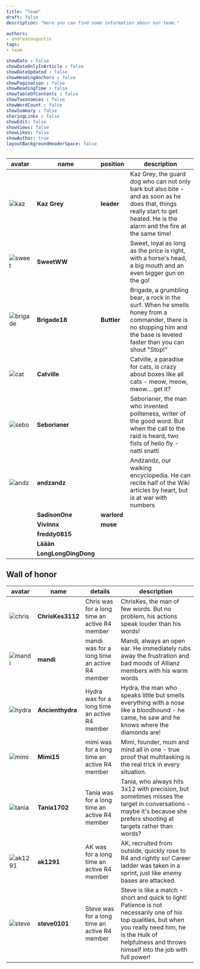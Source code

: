 ```yaml
---
title: "Team"
draft: false
description: "Here you can find some information abour our team."

authors:
- andreasaugustin
tags:
- team

showDate : false
showDateOnlyInArticle : false
showDateUpdated : false
showHeadingAnchors : false
showPagination : false
showReadingTime : false
showTableOfContents : false
showTaxonomies : false
showWordCount : false
showSummary : false
sharingLinks : false
showEdit: false
showViews: false
showLikes: false
showAuthor: true
layoutBackgroundHeaderSpace: false
---
```


| **avatar** | **name** | **position** | **description** |
| ---------- | -------- | ------------ | ---------------- |
| ![kaz](img/kaz.png) | **Kaz Grey**| **leader** | Kaz Grey, the guard dog who can not only bark but also bite - and as soon as he does that, things really start to get heated. He is the alarm and the fire at the same time! |
| ![sweet](img/sweetWW.png) | **SweetWW** | | Sweet, loyal as long as the price is right, with a horse's head, a big mouth and an even bigger gun on the go! |
| ![brigade](img/brigade18.png) | **Brigade18** | **Buttler** | Brigade, a grumbling bear, a rock in the surf. When he smells honey from a commander, there is no stopping him and the base is leveled faster than you can shout "Stop!" |
| ![cat](img/cat.png) | **Catville** | | Catville, a paradise for cats, is crazy about boxes like all cats - meow, meow, meow....get it? |
| ![sebo](img/sebo.png) | **Seborianer** | | Seborianer, the man who invented politeness, writer of the good word. But when the call to the raid is heard, two fists of hello fly - natti snatti |
| ![andz](img/andz.jpg) | **andzandz** | | Andzandz, our walking encyclopedia. He can recite half of the Wiki articles by heart, but is at war with numbers |
| | **SadisonOne** | **warlord** | |
| | **Vivinnx** | **muse** | |
| | **freddy0815** | | |
| | **Läään** | | |
| | **LongLongDingDong** | | |

## Wall of honor

| **avatar** | **name** | **details** | **description** |
| ---------- | -------- | ------------ | ---------------- |
| ![chris](img/chris.jpg) | **ChrisKes3112** | Chris was for a long time an active R4 member | ChrisKes, the man of few words. But no problem, his actions speak louder than his words! |
| ![mandi](img/mandi.png)| **mandi**| mandi was for a long time an active R4 member | Mandi, always an open ear. He immediately rubs away the frustration and bad moods of Allianz members with his warm words|
| ![hydra](img/hydra.jpg) | **Ancienthydra** | Hydra was for a long time an active R4 member | Hydra, the man who speaks little but smells everything with a nose like a bloodhound - he came, he saw and he knows where the diamonds are! |
| ![mimi](img/mimi.jpg) | **Mimi15** | mimi was for a long time an active R4 member | Mimi, founder, mum and mind all in one - true proof that multitasking is the real trick in every situation. |
| ![tania](img/tania.png) | **Tania1702** | Tania was for a long time an active R4 member | Tania, who always hits 3x12 with precision, but sometimes misses the target in conversations - maybe it's because she prefers shooting at targets rather than words? |
| ![ak1291](img/ak1291.png) | **ak1291** | AK was for a long time an active R4 member | AK, recruited from outside, quickly rose to R4 and rightly so! Career ladder was taken in a sprint, just like enemy bases are attacked. |
| ![steve](img/steve.png) | **steve0101** | Steve was for a long time an active R4 member | Steve is like a match - short and quick to light! Patience is not necessarily one of his top qualities, but when you really need him, he is the Hulk of helpfulness and throws himself into the job with full power! |
